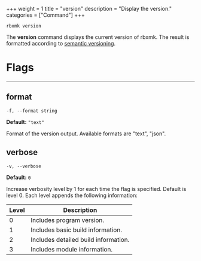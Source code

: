 +++
weight = 1
title = "version"
description = "Display the version."
categories = ["Command"]
+++

`rbxmk version`

The **version** command displays the current version of rbxmk. The result
is formatted according to [semantic versioning](https://semver.org/).

# Flags

----

## format

`-f, --format string`

**Default:** `"text"`

Format of the version output. Available formats are "text", "json".

## verbose

`-v, --verbose`

**Default:** `0`

Increase verbosity level by 1 for each time the flag is specified. Default is
level 0. Each level appends the following information:

| Level | Description |
| --- | --- |
| 0 | Includes program version. |
| 1 | Includes basic build information. |
| 2 | Includes detailed build information. |
| 3 | Includes module information. |
